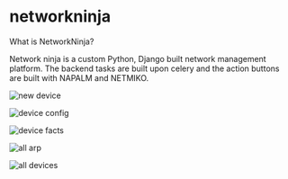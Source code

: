 # networkninja


What is NetworkNinja?

Network ninja is a custom Python, Django built network management platform. The backend tasks are built upon celery and the action buttons are built with NAPALM and NETMIKO.


![new device](https://i.imgur.com/zTBuUJd.png)


![device config](https://i.imgur.com/vX4A6Qn.png)



![device facts](https://i.imgur.com/I76rvcp.png)



![all arp](https://i.imgur.com/fV2RYcs.png)



![all devices](https://i.imgur.com/SEzUpTp.png)
